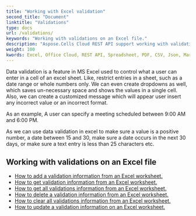 ```yaml
---
title: "Working with Excel validation"
second_title: "Document"
linktitle: "Validations"
type: docs
url: /validations/
keywords: "Working with validations on an Excel file."
description: "Aspose.Cells Cloud REST API support working with validations on an Excel file. SDK support kinds of development languages. They include Android, C#, Go, Java, NodeJS, Perl, PHP, Python, Ruby, and swift."
weight: 100
kwords: Excel, Office Cloud, REST API, Spreadsheet, PDF, CSV, Json, Markdown, Validations
---
```



Data validation is a feature in MS Excel used to control what a user can enter in a cell of an excel sheet. Like, restrict entries in a sheet, such as a date range or whole numbers only. We can even create dropdowns as well, which saves un-necessary space and shows the values in a single cell. Also, we can create a customized message which will appear user insert any incorrect value or an incorrect format.

As an example, A user can specify a meeting scheduled between 9:00 AM and 6:00 PM.

As we can use data validation in excel to make sure a value is a positive number, a date between 15 and 30, make sure a date occurs in the next 30 days, or make sure a text entry is less than 25 characters etc.

## Working with validations on an Excel file

- [How to add a validation information from an Excel worksheet.](/cells/validations/delete/)
- [How to get validation information from an Excel worksheet.](/cells/validations/get/)
- [How to get all validations information from an Excel worksheet.](/cells/validations/get-all/)
- [How to delete a validation information from an Excel worksheet.](/cells/validations/delete/)
- [How to clear all validations information from an Excel worksheet.](/cells/validations/clear/)
- [How to update a validation information on an Excel worksheet.](/cells/validations/update/)
